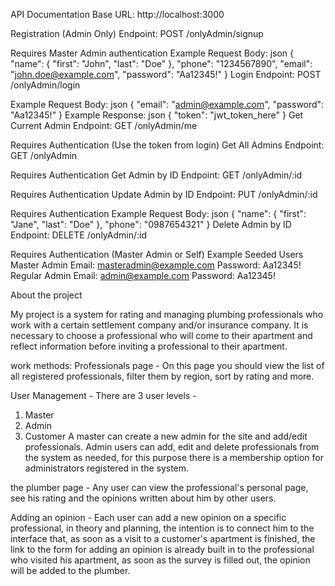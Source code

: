 API Documentation
Base URL: http://localhost:3000

Registration (Admin Only)
Endpoint: POST /onlyAdmin/signup

Requires Master Admin authentication
Example Request Body:
json
{
  "name": { "first": "John", "last": "Doe" },
  "phone": "1234567890",
  "email": "john.doe@example.com",
  "password": "Aa12345!"
}
Login
Endpoint: POST /onlyAdmin/login

Example Request Body:
json
{
  "email": "admin@example.com",
  "password": "Aa12345!"
}
Example Response:
json
{
  "token": "jwt_token_here"
}
Get Current Admin
Endpoint: GET /onlyAdmin/me

Requires Authentication (Use the token from login)
Get All Admins
Endpoint: GET /onlyAdmin

Requires Authentication
Get Admin by ID
Endpoint: GET /onlyAdmin/:id

Requires Authentication
Update Admin by ID
Endpoint: PUT /onlyAdmin/:id

Requires Authentication
Example Request Body:
json
{
  "name": { "first": "Jane", "last": "Doe" },
  "phone": "0987654321"
}
Delete Admin by ID
Endpoint: DELETE /onlyAdmin/:id

Requires Authentication (Master Admin or Self)
Example Seeded Users
Master Admin
Email: masteradmin@example.com
Password: Aa12345!
Regular Admin
Email: admin@example.com
Password: Aa12345!

About the project

My project is a system for rating and managing plumbing professionals who work with a certain settlement company and/or insurance company.
It is necessary to choose a professional who will come to their apartment and reflect information before inviting a professional to their apartment.

work methods:
Professionals page -
On this page you should view the list of all registered professionals, filter them by region, sort by rating and more.

User Management -
There are 3 user levels -
1. Master
2. Admin
3. Customer
A master can create a new admin for the site and add/edit professionals.
Admin users can add, edit and delete professionals from the system as needed, for this purpose there is a membership option for administrators registered in the system.

the plumber page -
Any user can view the professional's personal page, see his rating and the opinions written about him by other users.

Adding an opinion -
Each user can add a new opinion on a specific professional, in theory and planning, the intention is to connect him to the interface that, as soon as a visit to a customer's apartment is finished, the link to the form for adding an opinion is already built in to the professional who visited his apartment, as soon as the survey is filled out, the opinion will be added to the plumber.